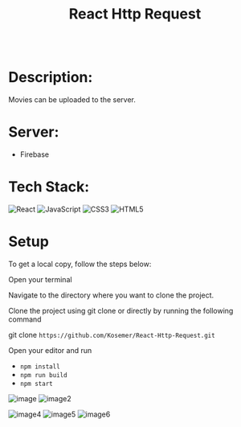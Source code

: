 <h1 align="center">React Http Request</h1>

<br>
<br>

# Description:

Movies can be uploaded to the server.

# Server:

* Firebase

# Tech Stack:
![React](https://img.shields.io/badge/react-%2320232a.svg?style=for-the-badge&logo=react&logoColor=%2361DAFB) 
![JavaScript](https://img.shields.io/badge/javascript-%23323330.svg?style=for-the-badge&logo=javascript&logoColor=%23F7DF1E) 
![CSS3](https://img.shields.io/badge/css3-%231572B6.svg?style=for-the-badge&logo=css3&logoColor=white) 
![HTML5](https://img.shields.io/badge/html5-%23E34F26.svg?style=for-the-badge&logo=html5&logoColor=white) 

# Setup
To get a local copy, follow the steps below:

Open your terminal

Navigate to the directory where you want to clone the project.

Clone the project using git clone or directly by running the following command

git clone `https://github.com/Kosemer/React-Http-Request.git`

Open your editor and run

* `npm install`
* `npm run build`
* `npm start`

![image](https://user-images.githubusercontent.com/82768146/196006748-f8478302-7ae4-4ac6-a0fa-ac48c57b6832.JPG)
![image2](https://user-images.githubusercontent.com/82768146/196006750-03685672-693e-4436-bd05-2b82edace2d7.JPG)

![image4](https://user-images.githubusercontent.com/82768146/196006942-02498d28-2164-466a-854a-2233cf9cba93.JPG)
![image5](https://user-images.githubusercontent.com/82768146/196006943-f9faa061-0b78-49d7-aa92-885145774d77.jpg)
![image6](https://user-images.githubusercontent.com/82768146/196007002-939cde27-d627-44aa-9097-29c6857adcbb.JPG)
